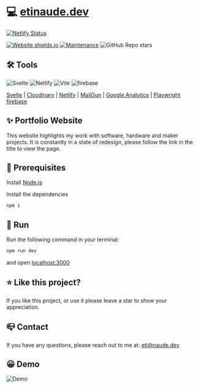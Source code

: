 # 💻 [etinaude.dev](https://etinaude.dev)

[![Netlify Status](https://api.netlify.com/api/v1/badges/9e07637f-e9c5-4e9c-bcbe-73895e1b68d2/deploy-status)](https://app.netlify.com/sites/laughing-goldstine-bce290/deploys)

[![Website shields.io](https://img.shields.io/website-up-down-green-red/http/shields.io.svg?style=flat-square)](http://shields.io/)
[![Maintenance](https://img.shields.io/badge/Maintained%3F-yes-green.svg?style=flat-square&color=blue)](https://GitHub.com/Naereen/StrapDown.js/graphs/commit-activity)
![GitHub Repo stars](https://img.shields.io/github/stars/etinaude/Portfolio?color=orange&style=flat-square)

## 🛠️ Tools

![Svelte](https://img.shields.io/badge/svelte-%23f1413d.svg?style=for-the-badge&logo=svelte&logoColor=white)
![Netlify](https://img.shields.io/badge/netlify-%23000000.svg?style=for-the-badge&logo=netlify&logoColor=#00C7B7)
![Vite](https://img.shields.io/badge/vite-%23646CFF.svg?style=for-the-badge&logo=vite&logoColor=white)
![firebase](https://img.shields.io/badge/firebase-%23f1413d.svg?style=for-the-badge&logo=firebase&logoColor=white)

[Svelte](https://svelte.dev/) | [Cloudinary](https://cloudinary.com/) | [Netlify](https://www.netlify.com/) | [MailGun](https://www.mailgun.com/) | [Google Analytics](https://analytics.google.com/) | [Playwright](https://playwright.dev/) [firebase](https://firebase.com)

## ✨ Portfolio Website

This website highlights my work with software, hardware and maker projects. It is constantly in a state of redesign, please follow the link in the title to view the page.

## 🧩 Prerequisites

Install [Node.js](https://nodejs.org/en/)

Install the dependencies

```zsh
npm i
```

## 🏃 Run

Run the following command in your terminal:

```zsh
npm run dev
```

and open [localhost:3000](https://localhost:3000)

## ⭐️ Like this project?

If you like this project, or use it please leave a star to show your appreciation.

## 📪 Contact

If you have any questions, please reach out to me at: [eti@naude.dev](mailto:eti@naude.dev)

## 😀 Demo

![Demo](./static/demo.webp)

